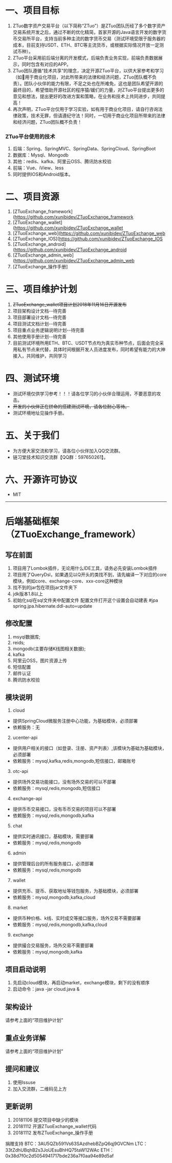 # 一、项目目标
1. ZTuo数字资产交易平台（以下简称“ZTuo”）是ZTuo团队历经了多个数字资产交易系统开发之后，通过不断的优化精简，首家开源的Java语言开发的数字货币交易所平台，支持当前多种主流的数字货币交易（测试环境受限于服务器的成本，目前支持USDT、ETH、BTC等主流货币，或根据实际情况开放一定测试币种）。
2. ZTuo平台采用前后端分离的开发模式，后端负责业务实现，前端负责数据展示，同时包含有对应的APP。
3. ZTuo团队遵循“技术共享”的理念，决定开源ZTuo平台，以供大家参考和学习（如用于商业化项目，对此所带来的法律和经济问题，ZTuo团队概不负责）。团队小伙伴的能力有限，不足之处也在所难免，这也是团队希望开源的最终目的，希望借助开源社区的程序猿/媛们的力量，对ZTuo平台提出更多的意见和想法，提出更好的改进方案和策略，在业务和技术上共同进步，共同提高！
4. 再次声明，ZTuo平台仅用于学习实验，如有用于商业化项目，请自行咨询法律政策，技术无罪，但请遵纪守法！同时，一切用于商业化项目所带来的法律和经济问题，ZTuo团队概不负责！

### ZTuo平台使用的技术
1. 后端：Spring、SpringMVC、SpringData、SpringCloud、SpringBoot
2. 数据库：Mysql、Mongodb
3. 其他：redis、kafka、阿里云OSS、腾讯防水校验
4. 前端：Vue、iView、less
5. 同时提供IOS和Android版本。

# 二、项目资源
1. [ZTuoExchange_framework](https://github.com/xunibidev/ZTuoExchange_framework
2. [ZTuoExchange_wallet](https://github.com/xunibidev/ZTuoExchange_wallet
3. [ZTuoExchange_web](https://github.com/xunibidev/ZTuoExchange_web
4. [ZTuoExchange_IOS](https://github.com/xunibidev/ZTuoExchange_IOS
5. [ZTuoExchange_android](https://github.com/xunibidev/ZTuoExchange_android
6. [ZTuoExchange_admin_web](https://github.com/xunibidev/ZTuoExchange_admin_web
7. [ZTuoExchange_操作手册]

# 三、项目维护计划
1. ~~ZTuoExchange_wallet项目计划2018年11月16日开源发布~~
2. 项目架构设计文档--待完善
3. 项目部署设计文档--待完善
4. 项目测试文档计划--待完善
5. 项目重点业务逻辑说明计划--待完善
6. 其他使用手册计划--待完善
7. 目前测试环境所用ETH、BTC、USDT节点均为真实币种节点，后面会完全采用私有节点来代替，具体时间根据开发人员进度发布，同时希望有能力的大神接入，共同维护，共同学习

# 四、测试环境
* 测试环境仅供学习参考！！！请各位学习的小伙伴合理运用，不要恶意的攻击。
* ~~开发的小伙伴正在拼命的搭建测试环境，请各位耐心等待。~~
* 测试环境地址见操作手册。

# 五、关于我们
* 为方便大家交流和学习，请各位小伙伴加入QQ交流群。
* 链习堂技术知识交流群【QQ群：597650261】。


# 六、开源许可协议
* MIT
---

# 后端基础框架（ZTuoExchange_framework）

## 写在前面
1. 项目用了Lombok插件，无论用什么IDE工具，请务必先安装Lombok插件
2. 项目用了QueryDsl，如果遇见以Q开头的类找不到，请先编译一下对应的core模块，例如core、exchange-core、xxx-core这种模块
3. 找不到的jar包在项目jar文件夹下
4. jdk版本1.8以上
5. 初始化sql在sql文件夹中配置文件
配置文件打开这个设置会自动建表
#jpa
spring.jpa.hibernate.ddl-auto=update

## 修改配置
1. msyql数据库;
2. reids;
3. mongodb(主要存储K线图相关数据);
4. kafka
5. 阿里云OSS，图片资源上传
6. 短信配置
7. 邮件认证
8. 腾讯防水校验

## 模块说明
1. cloud
* 提供SpringCloud微服务注册中心功能，为基础模块，必须部署
* 依赖服务：无
2. ucenter-api
* 提供用户相关的接口（如登录、注册、资产列表）,该模块为基础为基础模块，必须部署
* 依赖服务：mysql,kafka,redis,mongodb,短信接口，邮箱账号
3. otc-api
* 提供场外交易功能接口，没有场外交易的可以不部署
* 依赖服务：mysql,redis,mongodb,短信接口
4. exchange-api
* 提供币币交易接口，没有币币交易的项目可以不部署
* 依赖服务：mysql,redis,mongodb,kafka
5. chat
* 提供实时通讯接口，基础模块，需要部署
* 依赖服务：mysql,redis,mongodb
6. admin
* 提供管理后台的所有服务接口，必须部署
* 依赖服务：mysql,redis,mongodb
7. wallet
* 提供充币、提币、获取地址等钱包服务，为基础模块，必须部署
* 依赖服务：mysql,mongodb,kafka,cloud
8. market
* 提供币种价格、k线、实时成交等接口服务，场外交易不需要部署
* 依赖服务：mysql,redis,mongodb,kafka,cloud
9. exchange
* 提供撮合交易服务，场外交易不需要部署
* 依赖服务：mysql,mongodb,kafka

## 项目启动说明
 1. 先启动cloud模块，再启动market，exchange模块，剩下的没有顺序
 2. 启动命令：java -jar cloud.java &
 
## 架构设计
请参考上面的“项目维护计划”

## 重点业务详解
请参考上面的“项目维护计划”

## 提问和建议
1. 使用Issuse
2. 加入交流群，二维码见上方

## 更新说明
1. 20181106 提交项目中缺少的模块
2. 20181112 开源ZTuoExchange_wallet代码
3. 20181112 发布ZTuoExchange_操作手册


捐赠支持
BTC：3AU5QZb591Vs63SAzdhebBZpQ6qj9GVCNm
LTC：33tZdhUBqhB2s3JoUEsuBhHQ75taW12WAc
ETH：0x38d7f0c2d5054941717bde236a7f0aa94e89d5af

